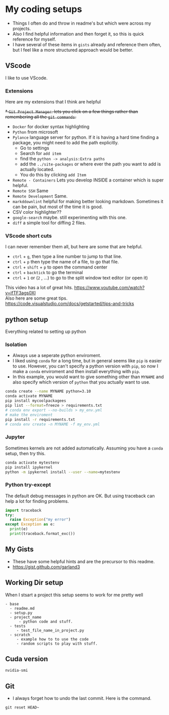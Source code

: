 # My coding setups

* Things I often do and throw in readme's but which were across my projects.
* Also I find helpful information and then forget it, so this is quick reference for myself.
* I have several of these items in `gists` already and reference them often, but I feel like a more structured approach would be better.

## VScode

I like to use VScode.

### Extensions

Here are my extensions that I think are helpful

~~* `Git Project Manager`. lets you click on a few things rather than remembering all the `git commands`.~~
* `Docker`  for docker syntax highlighting
* `Python` from microsoft
* `Pylance` language server for python. If it is having a hard time finding a package, you might need to add the path explicitly.
  * Go to settings
  * Search for `add item`
  * find the `python -> analysis:Extra paths`
  * add the `../site-packages` or where ever the path you want to add is actually located.
  * You do this by clicking `add Item`
* `Remote - Containers` Lets you develop INSIDE a container which is super helpful.
* `Remote SSH` Same
* `Remote Development` Same.
* `markddownlint` helpful for making better looking markdown. Sometimes it can be  pain, but most of the time it is good. 
* CSV color highlighter??
* `google-search` maybe. still experimenting with this one.
* `diff` a simple tool for diffing 2 files. 

### VScode short cuts

I can never remember them all, but here are some that are helpful.

* `ctrl` + `g`, then type a line number to jump to that line.
* `ctrl` + `p` then type the name of a file, to go that file.
* `ctrl` +  `shift`  + `p` to open the command center
* `ctrl` + `backtick` to go the terminal
* `ctrl` + `1` or (`2` , ...) to go to the split window text editor (or open it)

This video has a lot of great hits. <https://www.youtube.com/watch?v=ifTF3ags0XI>    
Also here are some great tips. https://code.visualstudio.com/docs/getstarted/tips-and-tricks


## python setup

Everything related to setting up python

### Isolation

* Always use a seperate python enviroment. 
* I liked using `conda`  for a long time, but in general seems like `pip` is easier to use. However, you can't specify a python version with `pip`, so now I make a `conda` enviroment and then install everything with `pip`.
* In this example, you would want to give something other than `MYNAME` and also specify which version of `python` that you actually want to use.

```bash
conda create --name MYNAME python=3.10
conda activate MYNAME
pip install mycoolpackagees
pip list --format=freeze > requirements.txt
# conda env export --no-builds > my_env.yml
# make the enviroment
pip install -r requirements.txt
# conda env create -n MYNAME -f my_env.yml
```

### Jupyter

Sometimes kernels are not added automatically. Assuming you have a `conda` setup, then try this.  

```bash
conda activate mytestenv
pip install ipykernel
python -m ipykernel install --user --name=mytestenv
```

### Python try-except

The default debug messages in python are OK. But using traceback can help a lot for finding problems.

```python
import traceback
try:
  raise Exception("my error")
except Exception as e:
  print(e)
  print(traceback.format_exc())
```

## My Gists
* These have some helpful hints and are the precursor to this readme.
* https://gist.github.com/garland3

## Working Dir setup
When I stsart a project this setup seems to work for me pretty well
```
- base
  - readme.md
  - setup.py
  - project_name
      - python code and stuff. 
  - tests
     - test_file_name_in_project.py
  - scratch
     - example how to to use the code
     - random scripts to play with stuff. 
```

## Cuda version
```bash
nvidia-smi
```

## Git
 * I always forget how to undo the last commit. Here is the command. 
 ```
 git reset HEAD~    
 ```
